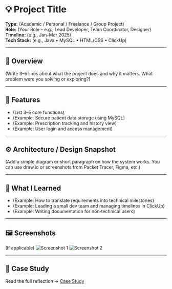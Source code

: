 # 💡 Project Title

**Type:** (Academic / Personal / Freelance / Group Project)  
**Role:** (Your Role – e.g., Lead Developer, Team Coordinator, Designer)  
**Timeline:** (e.g., Jan–Mar 2025)  
**Tech Stack:** (e.g., Java • MySQL • HTML/CSS • ClickUp)

---

## 🧩 Overview
(Write 3–5 lines about what the project does and why it matters. What problem were you solving or exploring?)

---

## 🚀 Features
- (List 3–5 core functions)
- (Example: Secure patient data storage using MySQL)
- (Example: Prescription tracking and history view)
- (Example: User login and access management)

---

## ⚙️ Architecture / Design Snapshot
(Add a simple diagram or short paragraph on how the system works. You can use draw.io or screenshots from Packet Tracer, Figma, etc.)

---

## 🧠 What I Learned
- (Example: How to translate requirements into technical milestones)
- (Example: Leading a small dev team and managing timelines in ClickUp)
- (Example: Writing documentation for non‑technical users)

---

## 🖼️ Screenshots
(If applicable)
![Screenshot 1](./screenshots/sample1.png)
![Screenshot 2](./screenshots/sample2.png)

---

## 📘 Case Study
Read the full reflection → [Case Study](../CaseStudies/ProjectName_CaseStudy.md)

